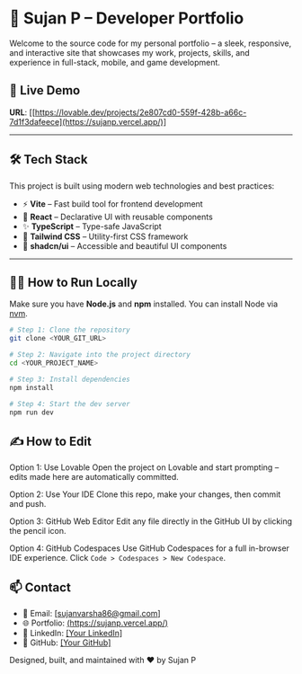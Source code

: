 # 🚀 Sujan P – Developer Portfolio

Welcome to the source code for my personal portfolio – a sleek, responsive, and interactive site that showcases my work, projects, skills, and experience in full-stack, mobile, and game development.

## 📌 Live Demo

**URL**: [[https://lovable.dev/projects/2e807cd0-559f-428b-a66c-7d1f3dafeece](https://sujanp.vercel.app/)]

---

## 🛠 Tech Stack

This project is built using modern web technologies and best practices:

- ⚡ **Vite** – Fast build tool for frontend development  
- 🧠 **React** – Declarative UI with reusable components  
- ✨ **TypeScript** – Type-safe JavaScript  
- 💅 **Tailwind CSS** – Utility-first CSS framework  
- 🧩 **shadcn/ui** – Accessible and beautiful UI components  

---

## 🧑‍💻 How to Run Locally

Make sure you have **Node.js** and **npm** installed. You can install Node via [nvm](https://github.com/nvm-sh/nvm#installing-and-updating).

```bash
# Step 1: Clone the repository
git clone <YOUR_GIT_URL>

# Step 2: Navigate into the project directory
cd <YOUR_PROJECT_NAME>

# Step 3: Install dependencies
npm install

# Step 4: Start the dev server
npm run dev
```

## ✍️ How to Edit

Option 1: Use Lovable
Open the project on Lovable and start prompting – edits made here are automatically committed.

Option 2: Use Your IDE
Clone this repo, make your changes, then commit and push.

Option 3: GitHub Web Editor
Edit any file directly in the GitHub UI by clicking the pencil icon.

Option 4: GitHub Codespaces
Use GitHub Codespaces for a full in-browser IDE experience. Click `Code > Codespaces > New Codespace`.

## 📫 Contact

* 📧 Email: [sujanvarsha86@gmail.com]
* 🌐 Portfolio: [(https://sujanp.vercel.app/)](https://sujanp.vercel.app/)
* 💼 LinkedIn: [\[Your LinkedIn\]](https://www.linkedin.com/in/sujan-p-443745244/)
* 🐙 GitHub: [\[Your GitHub\]](https://github.com/sujan-026)

Designed, built, and maintained with ❤️ by Sujan P
